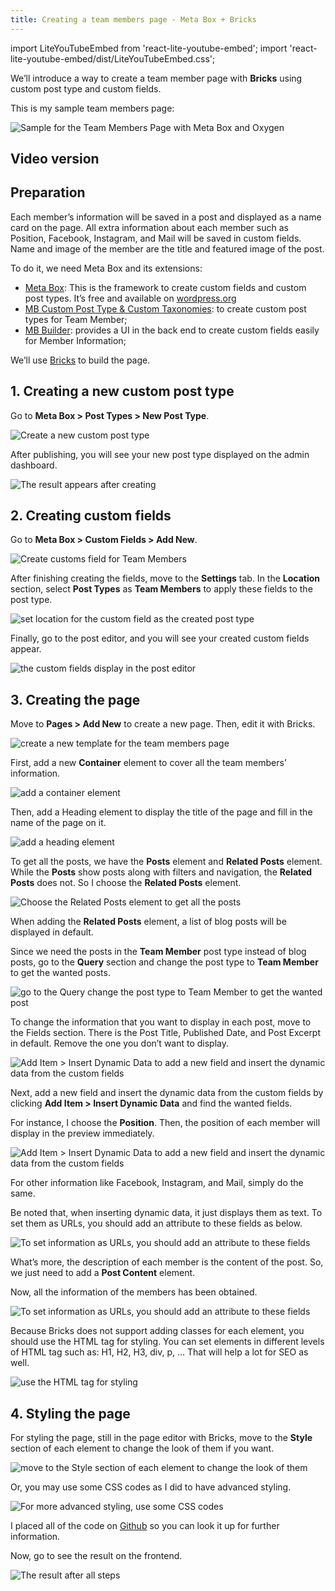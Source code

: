 ```yaml
---
title: Creating a team members page - Meta Box + Bricks
---
```


import LiteYouTubeEmbed from 'react-lite-youtube-embed';
import 'react-lite-youtube-embed/dist/LiteYouTubeEmbed.css';

We’ll introduce a way to create a team member page with **Bricks** using custom post type and custom fields.

This is my sample team members page:

![Sample for the Team Members Page with Meta Box and Oxygen](https://imgur.elightup.com/RJ9eO0k.png)

## Video version

<LiteYouTubeEmbed id='h07sZBTGTDQ' />

## Preparation

Each member’s information will be saved in a post and displayed as a name card on the page. All extra information about each member such as Position, Facebook, Instagram, and Mail will be saved in custom fields. Name and image of the member are the title and featured image of the post.

To do it, we need Meta Box and its extensions:

* [Meta Box](https://metabox.io): This is the framework to create custom fields and custom post types. It’s free and available on [wordpress.org](https://wordpress.org/plugins/meta-box/)
* [MB Custom Post Type & Custom Taxonomies](https://metabox.io/plugins/custom-post-type/): to create custom post types for Team Member;
* [MB Builder](https://metabox.io/plugins/meta-box-builder/): provides a UI in the back end to create custom fields easily for Member Information;

We’ll use [Bricks](https://bricksbuilder.io/) to build the page.

## 1. Creating a new custom post type

Go to **Meta Box > Post Types > New Post Type**.

![Create a new custom post type](https://imgur.elightup.com/Nywe9kt.png)

After publishing, you will see your new post type displayed on the admin dashboard.

![The result appears after creating](https://imgur.elightup.com/pjgDm93.png)

## 2. Creating custom fields

Go to **Meta Box > Custom Fields > Add New**.

![Create customs field for Team Members](https://imgur.elightup.com/t3JZZ3b.png)

After finishing creating the fields, move to the **Settings** tab. In the **Location** section, select **Post Types** as **Team Members** to apply these fields to the post type.

![set location for the custom field as the created post type](https://imgur.elightup.com/uh6ZzrP.png)

Finally, go to the post editor, and you will see your created custom fields appear.

![the custom fields display in the post editor](https://imgur.elightup.com/ZNScdEe.png)

## 3. Creating the page

Move to **Pages > Add New** to create a new page. Then, edit it with Bricks.

![create a new template for the team members page](https://imgur.elightup.com/wz7nqeq.png)

First, add a new **Container** element to cover all the team members’ information.

![add a container element](https://imgur.elightup.com/9ZvykU1.png)

Then, add a Heading element to display the title of the page and fill in the name of the page on it.

![add a heading element](https://imgur.elightup.com/OhndX3Z.png)

To get all the posts, we have the **Posts** element and **Related Posts** element. While the **Posts** show posts along with filters and navigation, the **Related Posts** does not. So I choose the **Related Posts** element.

![Choose the Related Posts element to get all the posts](https://imgur.elightup.com/ne8hdSl.png)

When adding the **Related Posts** element, a list of blog posts will be displayed in default.

Since we need the posts in the **Team Member** post type instead of blog posts, go to the **Query** section and change the post type to **Team Member** to get the wanted posts.

![go to the Query change the post type to Team Member to get the wanted post](https://imgur.elightup.com/dVomurP.png)

To change the information that you want to display in each post, move to the Fields section. There is the Post Title, Published Date, and Post Excerpt in default. Remove the one you don’t want to display.

![Add Item > Insert Dynamic Data to add a new field and insert the dynamic data from the custom fields](https://imgur.elightup.com/lSZA7aH.png)

Next, add a new field and insert the dynamic data from the custom fields by clicking **Add Item > Insert Dynamic Data** and find the wanted fields.

For instance, I choose the **Position**. Then, the position of each member will display in the preview immediately.

![Add Item > Insert Dynamic Data to add a new field and insert the dynamic data from the custom fields](https://imgur.elightup.com/SxVeXby.gif)

For other information like Facebook, Instagram, and Mail, simply do the same.

Be noted that, when inserting dynamic data, it just displays them as text. To set them as URLs, you should add an attribute to these fields as below.

![To set information as URLs, you should add an attribute to these fields](https://imgur.elightup.com/vcW2Uzi.gif)

What’s more, the description of each member is the content of the post. So, we just need to add a **Post Content** element.

Now, all the information of the members has been obtained.

![To set information as URLs, you should add an attribute to these fields](https://imgur.elightup.com/gt7XfwX.png)

Because Bricks does not support adding classes for each element, you should use the HTML tag for styling. You can set elements in different levels of HTML tag such as: H1, H2, H3, div, p, … That will help a lot for SEO as well.

![use the HTML tag for styling](https://imgur.elightup.com/bNCoekt.png)

## 4. Styling the page

For styling the page, still in the page editor with Bricks, move to the **Style** section of each element to change the look of them if you want.

![move to the Style section of each element to change the look of them](https://imgur.elightup.com/uoFV9zq.png)

Or, you may use some CSS codes as I did to have advanced styling.

![For more advanced styling, use some CSS codes](https://imgur.elightup.com/1cEFnl7.png)

I placed all of the code on [Github](https://github.com/wpmetabox/tutorials/blob/master/create%20a-team-members-page-with-bricks/custom.css) so you can look it up for further information.

Now, go to see the result on the frontend.

![The result after all steps](https://imgur.elightup.com/RJ9eO0k.png)


